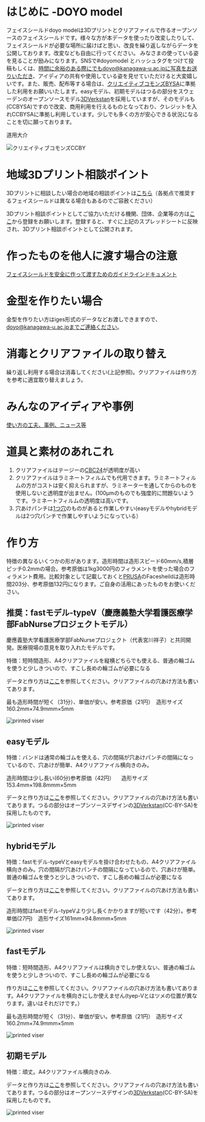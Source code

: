 # はじめに -DOYO model
フェイスシールドdoyo modelは3Dプリントとクリアファイルで作るオープンソースのフェイスシールドです。様々な方が本データを使ったり改変したりして、フェイスシールドが必要な場所に届けばと思い、改良を繰り返しながらデータを公開しております。改変なども自由に行ってください。
みなさまの使っている姿を見ることが励みになります。SNSで#doyomodel とハッシュタグをつけて投稿もしくは、時間に余裕のある際にでもdoyo@kanagawa-u.ac.jpに写真をお送りいただき、アイディアの共有や使用している姿を見せていただけると大変嬉しいです。また、販売、配布等する場合は、[クリエイティブコモンズBYSA](https://creativecommons.org/licenses/by-sa/3.0/deed.ja)に準拠した利用をお願いいたします。easyモデル、初期モデルはつるの部分をスウェーデンのオープンソースモデル[3DVerkstan](https://www.youmagine.com/designs/protective-visor-by-3dverkstan)を採用していますが、そのモデルも(CCBYSA)ですので改変、商用利用を行えるものとなっており、クレジットを入れCCBYSAに準拠し利用しています。少しでも多くの方が安心できる状況になることを切に願っております。

道用大介

![クリエイティブコモンズCCBY](images/by-sa.png)

# 地域3Dプリント相談ポイント

3Dプリントに相談したい場合の地域の相談ポイントは[こちら](https://docs.google.com/spreadsheets/d/16uBDolQvzngyMJQvsT39ABCoXYZEh3b5nu410ns1KtE/edit?usp=sharing)（各拠点で推奨するフェイスシールドは異なる場合もあるのでご容赦ください）

3Dプリント相談ポイントとしてご協力いただける機関、団体、企業等の方は[ここ](https://forms.gle/3gCf4FpoS1H5TjuS8)から登録をお願いします。登録すると、すぐに上記のスプレッドシートに反映され、3Dプリント相談ポイントとして公開されます。

# 作ったものを他人に渡す場合の注意
[フェイスシールドを安全に作って渡すためのガイドラインドキュメント](https://fabsafehub.org/faceshield)

# 金型を作りたい場合
金型を作りたい方はiges形式のデータなどお渡しできますので、doyo@kanagawa-u.ac.jpまでご連絡ください。

# 消毒とクリアファイルの取り替え
繰り返し利用する場合は消毒してください(上記参照)。クリアファイルは作り方を参考に適宜取り替えましょう。

# みんなのアイディアや事例
[使い方の工夫、事例、ニュース等](usages/README.md)

# 道具と素材のあれこれ
1. クリアファイルはテージーの[CBC24](https://jp.misumi-ec.com/vona2/detail/223006915907/?HissuCode=CBC-24)が透明度が高い
2. クリアファイルはラミネートフィルムでも代用できます。ラミネートフィルムの方がコストは安く抑えられますが、ラミネーターを通してからのものを使用しないと透明度が出ません。(100μmのものでも強度的に問題ないようです。ラミネートフィルムの透明度は高いです。
3. 穴あけパンチは[1つ穴](https://www.amazon.co.jp/%E3%82%AB%E3%83%BC%E3%83%AB%E4%BA%8B%E5%8B%99%E5%99%A8-%E7%A9%B4%E3%81%82%E3%81%91%E3%83%91%E3%83%B3%E3%83%81-18%E6%9E%9A-%E3%83%96%E3%83%AB%E3%83%BC-SD-15-3-B/dp/B002UKPANU/ref=pd_lpo_229_t_0/355-5200154-9043314?_encoding=UTF8&pd_rd_i=B00CEPLT8Q&pd_rd_r=7bf896b1-2a47-4264-9537-bacd488a21b8&pd_rd_w=CTvLL&pd_rd_wg=Ey0jT&pf_rd_p=4b55d259-ebf0-4306-905a-7762d1b93740&pf_rd_r=K69H67YACJRK8N88XNW2&refRID=K69H67YACJRK8N88XNW2&th=1)のものがあると作業しやすい(easyモデルやhybridモデルは2つ穴パンチで作業しやすいようになっている）

# 作り方
特徴の異なるいくつかの形があります。造形時間は造形スピード60mm/s,積層ピッチ0.2mmの場合。参考原価は1kg3000円のフィラメントを使った場合のフィラメント費用。比較対象として記載しておくと[PRUSA](https://www.prusaprinters.org/prints/25857-prusa-protective-face-shield-rc2)のFacesheildは造形時間203分、参考原価132円になります。ご自身の活用にあったものをお使いください。

## 推奨：fastモデル-typeV（慶應義塾大学看護医療学部FabNurseプロジェクトモデル）
慶應義塾大学看護医療学部FabNurseプロジェクト（代表宮川祥子）と共同開発。医療現場の意見を取り入れたモデルです。

特徴：短時間造形、A4クリアファイルを縦横どちらでも使える、普通の輪ゴムを使うと少しきついので、すこし長めの輪ゴムが必要になる

データと作り方は[ここ](ver2_fast_typeV/README.md)を参照してください。クリアファイルの穴あけ方法も書いてあります。

最も造形時間が短く（31分）、単価が安い。参考原価（21円）　造形サイズ160.2mm×74.9mmm×5mm

![printed viser](images/fastV-01.jpeg)

## easyモデル
特徴：バンドは通常の輪ゴムを使える、穴の間隔が穴あけパンチの間隔になっているので、穴あけが簡単、A4クリアファイル横向きのみ。

造形時間は少し長い(60分)参考原価（42円） 　造形サイズ153.4mm×198.8mmm×5mm

データと作り方は[ここ](ver1_4hole/README.md)を参照してください。クリアファイルの穴あけ方法も書いてあります。つるの部分はオープンソースデザインの[3DVerkstan](https://www.youmagine.com/designs/protective-visor-by-3dverkstan)(CC-BY-SA)を採用したものです。

![printed viser](images/ver1-2_1.jpeg)

## hybridモデル
特徴：fastモデル-typeVとeasyモデルを掛け合わせたもの、A4クリアファイル横向きのみ。穴の間隔が穴あけパンチの間隔になっているので、穴あけが簡単。普通の輪ゴムを使うと少しきついので、すこし長めの輪ゴムが必要になる

データと作り方は[ここ](ver2_hybrid/README.md)を参照してください。クリアファイルの穴あけ方法も書いてあります。

造形時間はfastモデル-typeVより少し長くかかりますが短いです（42分）。参考単価(27円)　造形サイズ161mm×94.8mmm×5mm

![printed viser](images/ver2h-1.png)



## fastモデル
特徴：短時間造形、A4クリアファイルは横向きでしか使えない、普通の輪ゴムを使うと少しきついので、すこし長めの輪ゴムが必要になる

作り方は[ここ](ver2_small/README.md)を参照してください。クリアファイルの穴あけ方法も書いてあります。A4クリアファイルを横向きにしか使えません(tyep-Vとはツメの位置が異なります。違いはそれだけです。）


最も造形時間が短く（31分）、単価が安い。参考原価（21円）　造形サイズ160.2mm×74.9mmm×5mm

![printed viser](images/ver2-2.jpeg)


## 初期モデル
特徴：頑丈。A4クリアファイル横向きのみ.

データと作り方は[ここ](ver1_3hole/README.md)を参照してください。クリアファイルの穴あけ方法も書いてあります。つるの部分はオープンソースデザインの[3DVerkstan](https://www.youmagine.com/designs/protective-visor-by-3dverkstan)(CC-BY-SA)を採用したものです。

![printed viser](images/1.jpeg)
